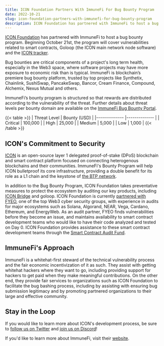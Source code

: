 ```yaml
---
title: ICON Foundation Partners With ImmuneFi For Bug Bounty Program
date: 2022-10-21
slug: icon-foundation-partners-with-immunefi-for-bug-bounty-program
description: ICON Foundation has partnered with ImmuneFi to host a bug bounty program that covers smart contracts, Goloop, and the ICON tracker.
---
```


[ICON Foundation](https://icon.foundation) has partnered with ImmuneFi to host a bug bounty program. Beginning October 21st, the program will cover vulnerabilities related to smart contracts, Goloop (the ICON main network node software) and the [ICON tracker](https://tracker.icon.community).

Bug bounties are critical components of a project's long term health, especially in the Web3 space, where software projects may have more exposure to economic risk than is typical. ImmuneFi is blockchain’s premiere bug bounty platform, trusted by top projects like Synthetix, Chainlink, SushiSwap, PancakeSwap, Bancor, Cream Finance, Compound, Alchemix, Nexus Mutual and others.

ImmuneFi’s bounty program is structured so that rewards are distributed according to the vulnerability of the threat. Further details about threat levels per bounty domain are available on the [ImmuneFi Bug Bounty Portal](https://immunefi.com/bounty/icon/).

{{< table >}}
| Threat Level 	| Bounty (USD) 	|
|--------------	|--------------	|
| Critical     	| 100,000      	|
| High         	| 25,000       	|
| Medium       	| 5,000        	|
| Low          	| 1,000        	|
{{< /table >}}

## ICON's Commitment to Security

[ICON](https://icon.community/learn/icon/) is an open-source layer 1 delegated proof-of-stake (DPoS) blockchain and smart contract platform focused on connecting heterogenous blockchains and their communities. ImmuneFi's Bounty Program will help ICON bulletproof its core infrastructure, providing a double benefit for its role as a L1 chain and the keystone of [the BTP network](https://icon.community/learn/btp/). 

In addition to the Bug Bounty Program, ICON Foundation takes preventative measures to protect the ecosystem by auditing our key products, including [ICON Bridge](https://icon.community/learn/icon-bridge/) and goloop. ICON Foundation is currently [partnered with FYEO](https://icon.community/blog/2022/fyeo-x-icon-partnership/), one of the top Web3 cyber security groups, with experience in audits for major ecosystems such as Solana, Algorand, NEAR, Vega, Cardano, Ethereum, and EnergyWeb. As an audit partner, FYEO finds vulnerabilities before they become an issue, and maintains availability to smart contract development teams who would like to have their code analyzed and tested on Day 0. ICON Foundation provides assistance to these smart contract development teams through the [Smart Contract Audit Fund](https://forum.icon.community/c/g/smart-contract-audit-request/46).

## ImmuneFi's Approach

ImmuneFi is a whitehat-first steward of the technical vulnerability process and the fair economic incentivization of it as such. They assist with getting whitehat hackers where they want to go, including providing support for hackers to get paid when they make meaningful contributions. On the other end, they provide fair services to organizations such as ICON Foundation to facilitate the bug bashing process, including by assisting with ensuring bug submission legitimacy and by promoting partnered organizations to their large and effective community.

## Stay in the Loop

If you would like to learn more about ICON's development process, be sure to [follow us on Twitter](https://twitter.com/helloiconworld) and [join us on Discord](https://discord.com/invite/7a75Hf3cFm)!

If you'd like to learn more about ImmuneFi, visit their [website](https://immunefi.com/).